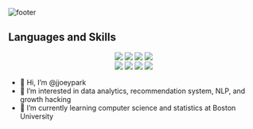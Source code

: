 ![footer](https://capsule-render.vercel.app/api?type=wave&color=A9CBD7&section=footer&height=130&text=Eunyeong(Joey)%20Park&fontSize=57&animation=twinkling&fontAlignY=45&fontColor=&desc=Boston%20University%20CS%20Stats&descSize=17.5&descAlignY=72&descAlign=69)

## Languages and Skills
<div align="center">
  <img src="https://img.shields.io/badge/Python-3766AB?style=flat-square&logo=Python&logoColor=white"/> <img src=
  "https://img.shields.io/badge/R-276DC3?style=flat-square&logo=R&logoColor=white"/> <img src=
  "https://img.shields.io/badge/MySQL-4479A1?style=flat-square&logo=MySQL&logoColor=white"/> <img src=
  "https://img.shields.io/badge/pandas-150458?style=flat-square&logo=pandas&logoColor=white"/> </br> <img src=
  "https://img.shields.io/badge/CSS3-1572B6?style=flat-square&logo=CSS3&logoColor=white"/> <img src=
  "https://img.shields.io/badge/HTML5-E34F26?style=flat-square&logo=HTML5&logoColor=white"/> <img src=
  "https://img.shields.io/badge/tableau-E97627?style=flat-square&logo=tableau&logoColor=white"/> <img src=
  "https://img.shields.io/badge/Microsoft Excel-217346?style=flat-square&logo=Microsoft Excel&logoColor=white"/> 
 </div>


- 👋 Hi, I’m @jjoeypark
- 👀 I’m interested in data analytics, recommendation system, NLP, and growth hacking
- 🌱 I’m currently learning computer science and statistics at Boston University 


<!---
jjoeypark/jjoeypark is a ✨ special ✨ repository because its `README.md` (this file) appears on your GitHub profile.
You can click the Preview link to take a look at your changes.
--->
